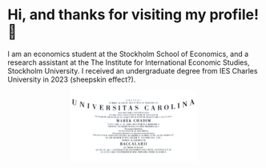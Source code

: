 # Hi, and thanks for visiting my profile! 👋
I am an economics student at the Stockholm School of Economics, and a research assistant at the The Institute for International Economic Studies, Stockholm University. I received an undergraduate degree from IES Charles University in 2023 (sheepskin effect?).
<p align="center">
<img src="Bc.jpg" alt="Charles University" height="50%" width="50%">
</p>


 

 






